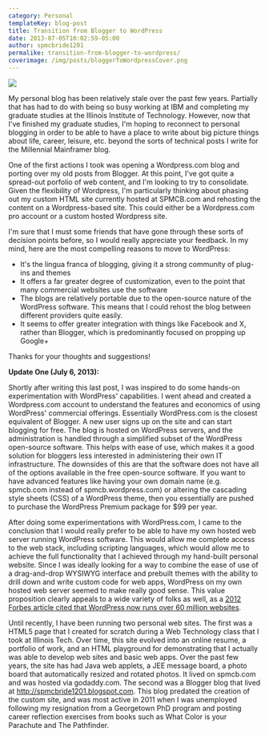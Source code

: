 ```yaml
---
category: Personal
templateKey: blog-post
title: Transition from Blogger to WordPress
date: 2013-07-05T10:02:59-05:00
author: spmcbride1201
permalike: transition-from-blogger-to-wordpress/
coverimage: /img/posts/bloggerToWordpressCover.png
---
```


![](/img/posts/bloggerToWordpressCover.png)

My personal blog has been relatively stale over the past few years. Partially that has had to do with being so busy working at IBM and completing my graduate studies at the Illinois Institute of Technology. However, now that I've finished my graduate studies, I'm hoping to reconnect to personal blogging in order to be able to have a place to write about big picture things about life, career, leisure, etc. beyond the sorts of technical posts I write for the Millennial Mainframer blog.</span>

One of the first actions I took was opening a Wordpress.com blog and porting over my old posts from Blogger. At this point, I've got quite a spread-out porfolio of web content, and I'm looking to try to consolidate. Given the flexibility of Wordpress, I'm particularly thinking about phasing out my custom HTML site currently hosted at SPMCB.com and rehosting the content on a Wordpress-based site. This could either be a Wordpress.com pro account or a custom hosted Wordpress site.

I'm sure that I must some friends that have gone through these sorts of decision points before, so I would really appreciate your feedback. In my mind, here are the most compelling reasons to move to WordPress:

<ul>
	<li>It's the lingua franca of blogging, giving it a strong community of plug-ins and themes</li>
	<li>It offers a far greater degree of customization, even to the point that many commercial websites use the software</li>
	<li>The blogs are relatively portable due to the open-source nature of the WordPress software. This means that I could rehost the blog between different providers quite easily.</li>
        <li>It seems to offer greater integration with things like Facebook and X, rather than Blogger, which is predominantly focused on propping up Google+</li>
</ul>
Thanks for your thoughts and suggestions!

<strong>Update One (July 6, 2013):</strong>

Shortly after writing this last post, I was inspired to do some hands-on experimentation with WordPress' capabilities. I went ahead and created a Wordpress.com account to understand the features and economics of using WordPress' commercial offerings. Essentially WordPress.com is the closest equivalent of Blogger. A new user signs up on the site and can start blogging for free. The blog is hosted on WordPress servers, and the administration is handled through a simplified subset of the WordPress open-source software. This helps with ease of use, which makes it a good solution for bloggers less interested in administering their own IT infrastructure. The downsides of this are that the software does not have all of the options available in the free open-source software. If you want to have advanced features like having your own domain name (e.g. spmcb.com instead of spmcb.wordpress.com) or altering the cascading style sheets (CSS) of a WordPress theme, then you essentially are pushed to purchase the WordPress Premium package for \$99 per year.

After doing some experimentations with WordPress.com, I came to the conclusion that I would really prefer to be able to have my own hosted web server running WordPress software. This would allow me complete access to the web stack, including scripting languages, which would allow me to achieve the full functionality that I achieved through my hand-built personal website. Since I was ideally looking for a way to combine the ease of use of a drag-and-drop WYSIWYG interface and prebuilt themes with the ability to drill down and write custom code for web apps, WordPress on my own hosted web server seemed to make really good sense. This value proposition clearly appeals to a wide variety of folks as well, as a <a href="https://www.forbes.com/sites/jjcolao/2012/09/05/the-internets-mother-tongue/" target="_blank">2012 Forbes article cited that WordPress now runs over 60 million websites</a>.

Until recently, I have been running two personal web sites. The first was a HTML5 page that I created for scratch during a Web Technology class that I took at Illinois Tech. Over time, this site evolved into an online resume, a portfolio of work, and an HTML playground for demonstrating that I actually was able to develop web sites and basic web apps. Over the past few years, the site has had Java web applets, a JEE message board, a photo board that automatically resized and rotated photos. It lived on spmcb.com and was hosted via godaddy.com. The second was a Blogger blog that lived at http://spmcbride1201.blogspot.com. This blog predated the creation of the custom site, and was most active in 2011 when I was unemployed following my resignation from a Georgetown PhD program and posting career reflection exercises from books such as What Color is your Parachute and The Pathfinder.
